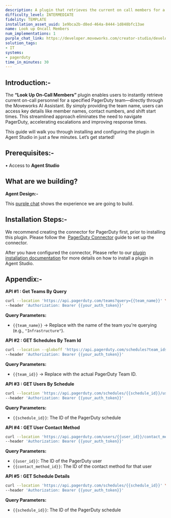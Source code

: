 ```yaml
---
description: A plugin that retrieves the current on call members for a team from Pagerduty.
difficulty_level: INTERMEDIATE
fidelity: TEMPLATE
installation_asset_uuid: 1e9bca2b-d8ed-464a-8444-1d848bfc13ae
name: Look up Oncall Members
num_implementations: 1
purple_chat_link: https://developer.moveworks.com/creator-studio/developer-tools/purple-chat/?conversation=%7B%22startTimestamp%22%3A%2211%3A43+AM%22%2C%22messages%22%3A%5B%7B%22role%22%3A%22user%22%2C%22parts%22%3A%5B%7B%22richText%22%3A%22Who+is+the+current+on-call+for+the+%3Cb%3EInfrastructure%3C%2Fb%3E+team%3F%22%7D%5D%7D%2C%7B%22role%22%3A%22assistant%22%2C%22parts%22%3A%5B%7B%22richText%22%3A%22Sure+thing%21+Here+is+the+current+on-call+details+for+the+Infrastructure+team%3A%22%7D%2C%7B%22richText%22%3A%22%3Cb%3EIT+Infrastructure%3A+Paul+Brudebaker%3C%2Fb%3E%3Cbr%3E%3Cb%3EEmergency+Phone%3C%2Fb%3E%3A+%2B1+%28555%29+999-0000%5Cn%3Cb%3EOn-call+Since%3C%2Fb%3E%3A+July+1%2C+2023%22%7D%5D%7D%5D%7D
solution_tags:
- IT
systems:
- pagerduty
time_in_minutes: 30
---
```


## **Introduction:-**

The **“Look Up On-Call Members”** plugin enables users to instantly retrieve current on-call personnel for a specified PagerDuty team—directly through the Moveworks AI Assistant. By simply providing the team name, users can access key details like member names, contact numbers, and shift start times. This streamlined approach eliminates the need to navigate PagerDuty, accelerating escalations and improving response times.

This guide will walk you through installing and configuring the plugin in Agent Studio in just a few minutes. Let’s get started!

## **Prerequisites:-**

• Access to **Agent Studio**

## **What are we building?**

**Agent Design:-**

This [purple chat](https://developer.moveworks.com/creator-studio/developer-tools/purple-chat/?conversation=%7B%22startTimestamp%22%3A%2211%3A43+AM%22%2C%22messages%22%3A%5B%7B%22role%22%3A%22user%22%2C%22parts%22%3A%5B%7B%22richText%22%3A%22Who+is+the+current+on-call+for+the+%3Cb%3EInfrastructure%3C%2Fb%3E+team%3F%22%7D%5D%7D%2C%7B%22role%22%3A%22assistant%22%2C%22parts%22%3A%5B%7B%22richText%22%3A%22Sure+thing%21+Here+is+the+current+on-call+details+for+the+Infrastructure+team%3A%22%7D%2C%7B%22richText%22%3A%22%3Cb%3EIT+Infrastructure%3A+Paul+Brudebaker%3C%2Fb%3E%3Cbr%3E%3Cb%3EEmergency+Phone%3C%2Fb%3E%3A+%2B1+%28555%29+999-0000%5Cn%3Cb%3EOn-call+Since%3C%2Fb%3E%3A+July+1%2C+2023%22%7D%5D%7D%5D%7D) shows the experience we are going to build.

## **Installation Steps:-**

We recommend creating the connector for PagerDuty first, prior to installing this plugin. Please follow the  [PagerDuty Connector](https://developer.moveworks.com/marketplace/package/?id=pagerduty&hist=home) guide to set up the connector.

After you have configured the connector, Please refer to our [plugin installation documentation](https://help.moveworks.com/docs/ai-agent-marketplace-installation) for more details on how to install a plugin in Agent Studio.

## **Appendix:-**

**API #1 : Get Teams By Query**

```bash
curl --location 'https://api.pagerduty.com/teams?query={{team_name}}' \
--header 'Authorization: Bearer {{your_auth_token}}'
```

**Query Parameters:**

- `{{team_name}}` → Replace with the name of the team you're querying (e.g., `"Infrastructure"`).

**API #2 : GET Schedules By Team Id**

```bash
curl --location --globoff 'https://api.pagerduty.com/schedules?team_ids[]={{team_id}}' \
--header 'Authorization: Bearer {{your_auth_token}}'
```

**Query Parameters:**

- `{{team_id}}` → Replace with the actual PagerDuty Team ID.

**API #3 : GET Users By Schedule**

```bash
curl --location 'https://api.pagerduty.com/schedules/{{schedule_id}}/users' \
--header 'Authorization: Bearer {{your_auth_token}}'
```

**Query Parameters:**

- `{{schedule_id}}`: The ID of the PagerDuty schedule

**API #4 : GET User Contact Method**

```bash
curl --location 'https://api.pagerduty.com/users/{{user_id}}/contact_methods/{{contact_method_id}}' \
--header 'Authorization: Bearer {{your_auth_token}}'
```

**Query Parameters:**

- `{{user_id}}`: The ID of the PagerDuty user
- `{{contact_method_id}}`: The ID of the contact method for that user

**API #5 : GET Schedule Details**

```bash
curl --location 'https://api.pagerduty.com/schedules/{{schedule_id}}' \
--header 'Authorization: Bearer {{your_auth_token}}'
```

**Query Parameters:**

- `{{schedule_id}}`: The ID of the PagerDuty schedule